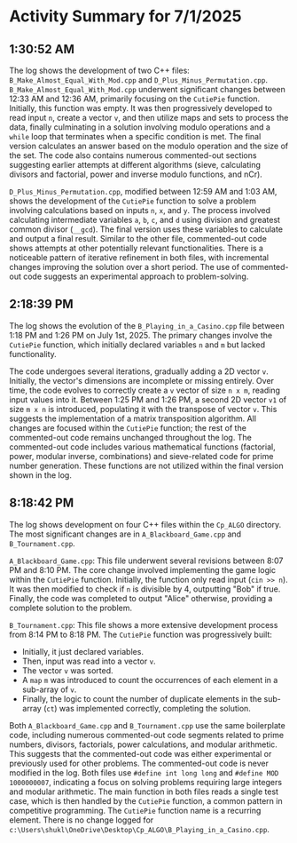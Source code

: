 # Activity Summary for 7/1/2025

## 1:30:52 AM
The log shows the development of two C++ files: `B_Make_Almost_Equal_With_Mod.cpp` and `D_Plus_Minus_Permutation.cpp`.  `B_Make_Almost_Equal_With_Mod.cpp` underwent significant changes between 12:33 AM and 12:36 AM, primarily focusing on the `CutiePie` function.  Initially, this function was empty.  It was then progressively developed to read input `n`,  create a vector `v`, and then utilize maps and sets to process the data, finally culminating in a solution involving modulo operations and a `while` loop that terminates when a specific condition is met. The final version calculates an answer based on the modulo operation and the size of the set. The code also contains numerous commented-out sections suggesting earlier attempts at different algorithms (sieve, calculating divisors and factorial, power and inverse modulo functions, and nCr).

`D_Plus_Minus_Permutation.cpp`, modified between 12:59 AM and 1:03 AM, shows the development of the `CutiePie` function to solve a problem involving  calculations based on inputs `n`, `x`, and `y`. The  process involved calculating intermediate variables `a`, `b`, `c`, and `d` using  division and greatest common divisor (`__gcd`). The final version uses these variables to calculate and output a final result. Similar to the other file, commented-out code shows attempts at other potentially relevant functionalities.  There is a noticeable pattern of iterative refinement in both files, with incremental changes improving the solution over a short period.  The use of commented-out code suggests an experimental approach to problem-solving.


## 2:18:39 PM
The log shows the evolution of the `B_Playing_in_a_Casino.cpp` file between 1:18 PM and 1:26 PM on July 1st, 2025.  The primary changes involve the `CutiePie` function, which initially declared variables `n` and `m` but lacked functionality.

The code undergoes several iterations, gradually adding a 2D vector `v`.  Initially, the vector's dimensions are incomplete or missing entirely. Over time, the code evolves to correctly create a `v` vector of size `n x m`, reading input values into it.  Between 1:25 PM and 1:26 PM, a second 2D vector `v1` of size `m x n` is introduced, populating it with the transpose of vector `v`. This suggests the implementation of a matrix transposition algorithm.  All changes are focused within the `CutiePie` function; the rest of the commented-out code remains unchanged throughout the log.  The commented-out code includes various mathematical functions (factorial, power, modular inverse, combinations) and sieve-related code for prime number generation.  These functions are not utilized within the final version shown in the log.


## 8:18:42 PM
The log shows development on four C++ files within the `Cp_ALGO` directory.  The most significant changes are in `A_Blackboard_Game.cpp` and `B_Tournament.cpp`.

`A_Blackboard_Game.cpp`: This file underwent several revisions between 8:07 PM and 8:10 PM. The core change involved implementing the game logic within the `CutiePie` function. Initially, the function only read input (`cin >> n`). It was then modified to check if `n` is divisible by 4, outputting "Bob" if true. Finally, the code was completed to output "Alice" otherwise, providing a complete solution to the problem.


`B_Tournament.cpp`: This file shows a more extensive development process from 8:14 PM to 8:18 PM. The `CutiePie` function was progressively built:
* Initially, it just declared variables.
* Then, input was read into a vector `v`.
* The vector `v` was sorted.
* A `map` `m` was introduced to count the occurrences of each element in a sub-array of `v`.
* Finally, the logic to count the number of duplicate elements in the sub-array (`ct`) was implemented correctly, completing the solution.

Both `A_Blackboard_Game.cpp` and `B_Tournament.cpp` use the same boilerplate code, including numerous commented-out code segments related to prime numbers, divisors, factorials, power calculations, and modular arithmetic. This suggests that the commented-out code was either experimental or previously used for other problems.  The commented-out code is never modified in the log.  Both files use `#define int long long` and `#define MOD 1000000007`, indicating a focus on solving problems requiring large integers and modular arithmetic.  The main function in both files reads a single test case, which is then handled by the `CutiePie` function, a common pattern in competitive programming.  The `CutiePie` function name is a recurring element.  There is no change logged for `c:\Users\shukl\OneDrive\Desktop\Cp_ALGO\B_Playing_in_a_Casino.cpp`.

